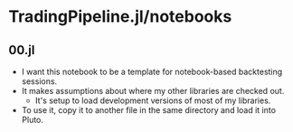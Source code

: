 # TradingPipeline.jl/notebooks

## 00.jl 

- I want this notebook to be a template for notebook-based backtesting sessions.
- It makes assumptions about where my other libraries are checked out.
  + It's setup to load development versions of most of my libraries.
- To use it, copy it to another file in the same directory and load it into Pluto.
